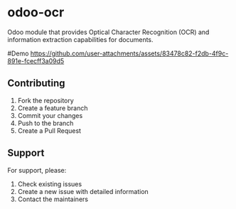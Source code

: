 # odoo-ocr
Odoo module that provides Optical Character Recognition (OCR) and information extraction capabilities for documents.

#Demo
https://github.com/user-attachments/assets/83478c82-f2db-4f9c-891e-fcecff3a09d5

## Contributing

1. Fork the repository
2. Create a feature branch
3. Commit your changes
4. Push to the branch
5. Create a Pull Request

## Support

For support, please:
1. Check existing issues
2. Create a new issue with detailed information
3. Contact the maintainers
